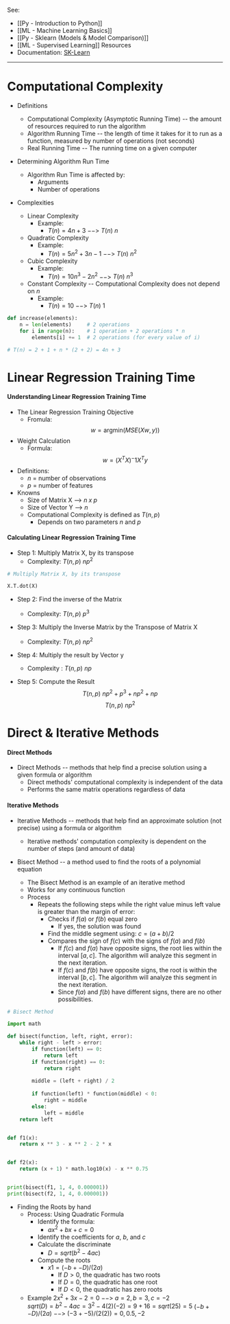 See:
* [[Py - Introduction to Python]]
* [[ML - Machine Learning Basics]]
* [[Py - Sklearn (Models & Model Comparison)]]
* [[ML - Supervised Learning]]
Resources
* Documentation: [SK-Learn](https://scikit-learn.org/stable/)


---
# Computational Complexity
* Definitions
	* Computational Complexity (Asymptotic Running Time) -- the amount of resources required to run the algorithm
	* Algorithm Running Time -- the length of time it takes for it to run as a function, measured by number of operations (not seconds)
	* Real Running Time -- The running time on a given computer
	
* Determining Algorithm Run Time
	* Algorithm Run Time is affected by:
		* Arguments
		* Number of operations
* Complexities
	* Linear Complexity 
		* Example:
			* $T(n) = 4n+ 3$      $-->$     $T(n) ~ n$
	* Quadratic Complexity 
		* Example:
			* $T(n) = 5n^2 + 3n - 1$      $-->$     $T(n) ~ n^2$
	* Cubic Complexity
		* Example:
			* $T(n) = 10n^3 - 2n^2$      $-->$     $T(n) ~ n^3$
	* Constant Complexity -- Computational Complexity does not depend on $n$
		* Example:
			* $T(n) = 10$      $-->$     $T(n) ~ 1$
			
```Python
def increase(elements):
    n = len(elements)     # 2 operations
    for i in range(n):    # 1 operation + 2 operations * n
        elements[i] += 1  # 2 operations (for every value of i)

# T(n) = 2 + 1 + n * (2 + 2) = 4n + 3
```


# Linear Regression Training Time
#### Understanding Linear Regression Training Time
* The Linear Regression Training Objective
	* Fromula: $$ w = \text{argmin}(MSE(Xw, y)) $$
* Weight Calculation
	* Formula: $$w = (X^TX)^-1X^Ty$$
* Definitions:
	* $n$ = number of observations
	* $p$ = number of features
* Knowns
	* Size of Matrix X --> $n\;x\;p$
	* Size of Vector Y --> $n$
	* Computational Complexity is defined as $T(n,p)$
		* Depends on two parameters $n$ and $p$


#### Calculating Linear Regression Training Time
* Step 1: Multiply Matrix X, by its transpose 
	* Complexity: $T(n,p) ~ np^2$
```Python
# Multiply Matrix X, by its transpose 

X.T.dot(X)
```

* Step 2: Find the inverse of the Matrix 
	* Complexity: $T(n,p) ~ p^3$
	
* Step 3: Multiply the Inverse Matrix by the Transpose of Matrix X
	* Complexity: $T(n, p) ~np^2$
	
* Step 4: Multiply the result by Vector y
	* Complexity : $T(n,p) ~ np$

* Step 5: Compute the Result $$T(n,p) ~ np^2 + p^3 +np^2 + np$$ $$ T(n,p) ~ np^2$$

# Direct & Iterative Methods
#### Direct Methods
* Direct Methods -- methods that help find a precise solution using a given formula or algorithm
	* Direct methods' computational complexity is independent of the data
	* Performs the same matrix operations regardless of data

#### Iterative Methods
* Iterative Methods -- methods that help find an approximate solution (not precise) using a formula or algorithm
	* Iterative methods' computation complexity is dependent on the number of steps (and amount of data)
	
* Bisect Method -- a method used to find the roots of a polynomial equation
	* The Bisect Method is an example of an iterative method
	* Works for any continuous function
	* Process
		* Repeats the following steps while the right value minus left value is greater than the margin of error:
			* Checks if $f(a)$ or $f(b)$ equal zero
				* If yes, the solution was found
			* Find the middle segment using: $c = (a + b) / 2$
			* Compares the sign of $f(c)$ with the signs of $f(a)$ and $f(b)$
				* If $f(c)$ and $f(a)$ have opposite signs, the root lies within the interval $[a,c]$. The algorithm will analyze this segment in the next iteration.
				- If $f(c)$ and $f(b)$ have opposite signs, the root is within the interval $[b,c]$. The algorithm will analyze this segment in the next iteration.
				- Since $f(a)$ and $f(b)$ have different signs, there are no other possibilities.
```Python 
# Bisect Method

import math

def bisect(function, left, right, error):
    while right - left > error:
        if function(left) == 0:
            return left
        if function(right) == 0:
            return right
            
        middle = (left + right) / 2
	        
        if function(left) * function(middle) < 0:
            right = middle
        else:
            left = middle
    return left


def f1(x):
    return x ** 3 - x ** 2 - 2 * x


def f2(x):
    return (x + 1) * math.log10(x) - x ** 0.75


print(bisect(f1, 1, 4, 0.000001))
print(bisect(f2, 1, 4, 0.000001))
```

- Finding the Roots by hand
	- Process: Using Quadratic Formula
		- Identify the formula:
			- $ax^2 + bx + c = 0$
		- Identify the coefficients for $a$, $b$, and $c$
		- Calculate the discriminate 
			- $D = sqrt(b^2 - 4ac)$ 
		- Compute the roots
			- $x1 = (-b +- D)/(2a)$
				- If $D >0$, the quadratic has two roots
				- If $D =0$, the quadratic has one root
				- If $D <0$,  the quadratic has zero roots
	* Example
		$2x^2 + 3x -2 = 0$     $-->$     $a = 2,  b=3, c=-2$   
		$sqrt(D) = b^2 - 4ac = 3^2 - 4(2)(-2) = 9 + 16 = sqrt(25) = 5$
		$(-b+-D)/(2a)$     $-->$     $(-3+-5)/(2(2)) = 0, 0.5, -2$
		